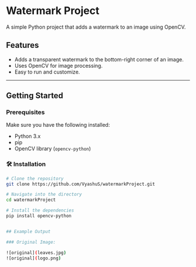 #  Watermark Project

A simple Python project that adds a watermark to an image using OpenCV.

## Features

- Adds a transparent watermark to the bottom-right corner of an image.
- Uses OpenCV for image processing.
- Easy to run and customize.

---

## Getting Started

### Prerequisites

Make sure you have the following installed:

- Python 3.x
- pip
- OpenCV library (`opencv-python`)

### 🛠️ Installation

```bash
# Clone the repository
git clone https://github.com/VyashuS/watermarkProject.git

# Navigate into the directory
cd watermarkProject

# Install the dependencies
pip install opencv-python


## Example Output

### Original Image:

![original](leaves.jpg)
![original](logo.png)
